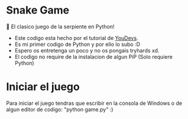 
# Snake Game
🐍 El clasico juego de la serpiente en Python!

- Este codigo esta hecho por el tutorial de [YouDevs](https://www.youtube.com/user/YouDevs).
- Es mi primer codigo de Python y por ello lo subo :D
- Espero os entretenga un poco y no os pongais tryhards xd.
- El codigo no require de la instalacion de algun PiP (Solo requiere Python)

# Iniciar el juego
Para iniciar el juego tendras que escribir en la consola de Windows o de algun editor de codigo: "python game.py" :)
